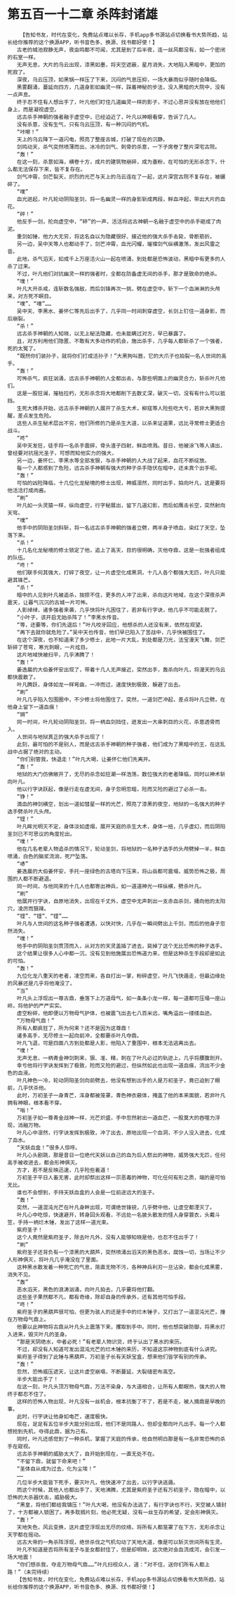 # 第五百一十二章 杀阵封诸雄
        【告知书友，时代在变化，免费站点难以长存，手机app多书源站点切换看书大势所趋，站长给你推荐的这个换源APP，听书音色多、换源、找书都好使！】
       古老的城池寂静无声，夜虫鸣都不可闻，尤其是到了后半夜，连一丝风都没有，如一个密闭的石室一样。
       无声无息，大片的乌云出现，漆黑如墨，将天空遮蔽，星月消失，大地陷入黑暗中，更加的死寂了。
       深夜，乌云压顶，如黑锅一样压了下来，沉闷的气息压抑，一场大暴雨似乎随时会降临。
       黑雾翻涌，蔓延向四方，几道身影如幽灵一样，踩着神秘的步法，没入黑暗的大院中，没有一点声息。
       终于忍不住有人想出手了，叶凡他们盯住几道幽灵一样的影子，不过心思并没有放在他他们身上，而是凝视虚空。
       远古杀手神朝的强者融于虚空中，已经迫近了，叶凡以神眼看穿，告诉了几人。
       没有杀意，没有生气，只有乌云压顶，有一种沉闷的气机。
       “咔嚓！”
       天上的乌云降下一道闪电，照亮了整座古城，打破了现在的沉静。
       剑鸣动天，杀气突然喷薄而出，冰冷的剑气、刺骨的杀意，一下子席卷了整片深宅古院。
       “轰！”
       在这一刻，杀意如海，横卷十方，成片的建筑物崩碎，成为齑粉，在可怕的无形杀念下，什么都无法保存下来，皆不复存在。
       剑气冲霄，剑芒裂天，炽烈的光芒与天上的乌云连在了一起，这片深宫古院不复存在，被碾碎了。
       “噗”
       血光迸起，叶凡轮动阴阳圣剑，将一名幽灵一样的身影斩成两段，鲜血冲起，带出大片的血花。
       “砰！”
       他反手一剑，抡向虚空中，“砰”的一声，活活将远古神朝一名融于虚空中的杀手砸成了肉泥。
       重剑如锤，他力大无穷，将这名自以为隐藏很好、接近他的强大杀手击毙，骨断筋折。
       另一边，吴中天等人也都动手了，剑芒冲霄，血光闪耀，璀璨剑气纵横激荡，发出风雷之音。
       此地，杀气滔天，如成千上万座活火山一起在喷涌，到处都是恐怖波动，黑暗中有更多的人杀了过来。
       不过，叶凡他们对抗幽灵一样的强者时，全都在防备虚无间的杀手，那才是致命的绝杀。
       “噗！”
       叶凡大开杀戒，连斩数名强敌，而后剑锋再次一挑，劈在虚空中，斩下一个血淋淋的头颅来，对方死不瞑目。
       “噗”、“噗”……
       吴中天、李黑水、姜怀仁等先后出手了，几乎同一时间刺穿虚空，长剑上钉住一道身影，而后崩裂。
       “杀！”
       远古杀手神朝的人知晓，以无上秘法隐藏，也未能瞒过对方，早已暴露了。
       且，对方利用他们隐匿、不敢有大多动作的机会，施出杀手，几乎每人都斩杀了一个强者，死的太冤了。
       “既然你们装孙子，就将你们打成活孙子！”大黑狗叫嚣，它的大爪子也拍裂一名人世间的高手。
       “轰！”
       可怖杀气，疯狂汹涌，远古杀手神朝的人全都出击，与那些明面上的幽灵合力，斩杀叶凡他们。
       这是一股狂澜，摧枯拉朽，无形杀念将大地都削下去数丈深，破灭一切，没有有什么可以抵挡。
       生死大搏杀开始，远古杀手神朝的人展开了杀生大术，柳寇等人险些吃大亏，若非大黑狗提醒，差点发生危险。
       这些人杀生秘术层出不穷，他们所修的乃是杀生大道，以杀来证道果，远比寻常修士更适合战斗。
       “咚”
       吴中天发狂，徒手将一名杀手震碎，骨头渣子四射，鲜血喷溅。昔日，他被涂飞等人请出，曾经要对抗摇光圣子，可想而知他实力的强大，
       另一边，姜怀仁、李黑水等全部发狠，与杀手神朝的人大战了起来，血花不断绽放。
       每一个人都感到了危险，远古杀手神朝有强大的种子杀手隐伏在暗中，还未真个出手呢。
       “轰！”
       可怕的凶险降临，十几位化龙秘境的修士出现，神威凛然，同时出手，拍向叶凡，这是要将他活活打成肉酱。
       “刷”
       叶凡如一头灵猿一样，纵向虚空，行字秘展出，留下几道幻影，而后如鹰击长空，突然射向天穹。
       “噗”
       他手中的阴阳圣剑斜斩，将一名远古杀手神朝的强者立劈，两半身子喷血，染红了天空，坠落下来。
       “杀！”
       十几名化龙秘境的修士锁定了他，追上了高天，目的很明确，灭他夺鼎，这是一批强者组成的队伍。
       “咚！”
       他们联手何其强大，打碎了夜空，让一片虚空化成黑洞，十几人各个都强大无匹，叶凡只能避其锋芒。
       “杀！”
       暗中的人见到叶凡被追杀，按捺不住，更多的人冲了出来，杀向这片地域，在这个深夜杀声震天，让暮气沉沉的古城一片可怖。
       人影绰绰，诸多强者来袭，几乎快将叶凡困住了，若非有行字诀，他几乎不可能走脱了。
       “小叶子，该开启无始杀阵了！”李黑水传音。
       “等，还要等，你们先退后！”叶凡咬牙回应，他想杀的人还没有来，依然在观望。
       “再下去就你就危险了。”吴中天也传音，他们早已陷入了苦战中，几乎快被围住了。
       在这个深夜，也不知道来了多少修士，此地一片大乱，到处都是刀光，法宝漫天飞舞，剑芒斩碎了苍穹，寒光刺眼，一片炫目。
       这片地域快被扫平，几乎沸腾了！
       “轰！”
       姜逸晨的大伯姜怀安出现了，带着十几人无声接近，突然出手，轰杀向叶凡，将漫天的乌云都快震散了。
       叶凡腾跃，身体如龙一样弯曲，一冲而过，速度快到极致，躲避了出去。
       “刷”
       叶凡几乎陷入包围圈中，不少修士将他围住了。突然，一道剑芒冲起，差点将叶凡立劈，在他身上留下一道血痕！
       “锵”
       同一时间，叶凡轮动阴阳圣剑，将一柄血剑挡住，迸发出一大串刺目的火花，杀意透骨而入。
       人世间与地狱真正的强大杀手出现了！
       此刻，最可怕的不是别人，而是远古杀手神朝的种子强者，他们成为了黑暗中的王，在这乱战中占据了绝对的主动。
       “你们别管我，快退走！”叶凡大喝，让姜怀仁他们先离开。
       “轰！”
       地狱的大门仿佛敞开了，无尽的杀念如狂潮一样浩荡，数位强大的老者降临，同时以神术斩向叶凡。
       他以行字诀跃起，像是行走在虚无间，身子忽明忽暗，险而又险的避过了必杀一击。
       “铮！”
       滴血的神剑横空，划出一道如彗星一样的光芒，照亮了漆黑的夜空，地狱的一名强大的种子选手劈杀叶凡头颅。
       “铿！”
       叶凡眸光明灭不定，身体淡如虚烟，展开天庭的杀生大术，身体一扭，几乎虚幻，而后阴阳圣剑已不可思议的角度抡出。
       “噗！”
       他在几名老辈人物追杀的情况下，轮动圣剑，将地狱的一名种子选手的头颅劈掉一半，鲜血喷涌，白色的脑浆流淌，死尸坠落。
       “哧”
       姜逸晨的大伯姜怀安，手托一座绿色的古塔向下压来，将山岳都可震塌，威势恐怖之极，周围的人都不断避退。
       同一时间，与他同来的十几人也都寄出神兵，如一道道神光一样纵横，劈杀叶凡。
       “刷”
       他展开行字诀，自原地消失，出现在千丈外，虚空中无声刺出一支赤血杀剑，捅向他的太阳穴，凌厉而狠辣。
       “铿”、“铿”、“铿”……
       叶凡与人世间的这名种子强者遭遇，以快对快，几乎在一瞬间劈出上千剑，而后的他身子忽然消失。
       “噗！”
       他手中的阴阳圣剑贯顶而入，从对方的天灵盖插了进去，毙掉了这个无比恐怖的种子选手。
       这个结果让很多人心中都一沉，没有见到他施展出恐怖道力来，但是这种杀生手段却是如此的可怕。
       “轰！”
       九位化龙八重天的老者，凌空而来，各自打出一掌，粉碎虚空，叶凡飞快遁走，但最边缘处的风暴还是几乎将他淹没了。
       “当”
       叶凡头上浮现出一尊古鼎，垂落下上万道母气，如一条条小龙一样，每一道都可压塌一座山岭，将他护的严严实实。
       虚空粉碎，他即便以万物母气护体，也被震飞出去七八百米远，嘴角溢出一缕缕血迹。
       “万物母气鼎！”
       所有人都疯狂了，所为何来？还不是因为这尊鼎！
       诸多高手，无尽修士一起向前冲，全都要杀叶凡夺鼎。
       叶凡飞退，可是四面八方到处都是人影，他陷入了重围中，根本无法逃离出去。
       “噗！”
       无声无息，一柄青金神剑刺来，狠、准、精，刺在了叶凡必过的轨迹上，几乎将腰腹剖开。
       幸亏他将行字诀发挥到了极致，险而又险的避过，但纵然如此也出现一道血痕，流出不少金色的血液。
       叶凡神色一冷，轮动阴阳圣剑向前劈去，他没有想到出手的人是万初圣子，竟已迫到了眼前，几乎伏杀他。
       此时，万初圣子一身青芒，浑身都被笼罩，青色神衣蔽体，掩盖了他的本来面貌，若非叶凡拥有神眼，根本看不穿。
       “嗡！”
       万初圣子如一尊青金战神一样，光芒炽盛，手中忽然射出一道血芒，一股莫大的吞噬力浮现，消融万物。
       叶凡心中凛然，行字诀发挥到极致，冲了出去，原地出现一个血洞，不少人没入进去，化成了血水。
       “天妖血盒！”很多人惊呼。
       叶凡心头剧跳，那是昔日一位绝代天妖以自己的血为后人祭出的神物，威势强大无匹，任何高手被收进去，都会形神俱灭。
       方才，若不是反映迅速，几乎险些着道！
       万初圣子平日人畜无害，此时却祭出这样一宗恶毒的神物，可化任何有形之质，端的是可怕无比。
       谁也不会想到，手持天妖血盒的人会是一位前途远大的圣子。
       “轰！”
       突然，一道混沌光芒在叶凡身畔出现，可谓绝世锋锐，几乎劈中他，让虚空都湮灭了。
       叶凡心中吃惊，快速避开，转身回头观看，不远处一名披头散发的怪人身穿蓑衣，头戴斗笠，手持一柄烂木锤，发出了这样一道光束。
       紫府圣子！
       这个人竟然是紫府圣子，除去叶凡外，没有人能够知晓是他，也忍不住出手了！
       “刷”
       紫府圣子还背负有一个漆黑的大葫芦，突然喷涌出滔天的黑色恶水，腐蚀一切，当场让不少人形神俱灭，将叶凡几乎淹没在了里面。
       这种黑水散发着一种死亡的气息，简直无物不污，各种神兵利刃一旦沾染，都会化成黑雾，消失不见。
       “轰”
       恶水滔天，黑色的浪涛汹涌，向叶凡拍去，几乎要将他打翻。
       这些圣子果然都不凡，都有奇缘，除却自身的传承外，还有其他可怕手段。
       “咚！”
       紫府圣子的黑葫芦很可怕，但更为骇人的还是手中的烂木锤子，又打出了一道混沌光芒，撞在万物母气鼎上。
       他要以此神物将古鼎从叶凡头上震落下来，攫取到手中。同时，他也想突破防御，将黑水打入进来，毁灭叶凡的圣身。
       “那是天阴绝水，中者必死！”有老辈人物识货，终于认出了黑水的来历。
       不过，却没有人知道可发出混沌光芒的烂木锤的来历，不知道这宗神物到底有什么讲究。
       紫府圣子得到了此锤与黑葫芦，万初圣子长有天妖宝盒，想来他们皆学有别的传承。
       “轰！”
       忽然，恐怖威压遮天，让这片虚空崩塌，不断蔓延，大裂缝密布高空。
       半步大能出手了！
       在这一刻，叶凡头顶万物母气鼎，万法不染身，与大道相合，让所有人都眼热，强大的人物终于都忍不住了。
       这样的恐怖人物出现，叶凡没有一丝机会，根本抗衡了不了，若是不走，被人摘鼎是早晚的事。
       此时，行字诀让他身如电芒，速度极快。
       现在，足足有五位半步大能分别出现，他们不是同路人，但却全都向叶凡出手。每一个人都想抢到先机，夺得此鼎，据为己有。
       同时，叶凡还感觉到了一种杀机，掌握了天庭的传承，他自然明白那是有一名非常恐怖的杀手在窥视。
       远古杀手神朝的威胁太大了，自开始到现在，一直无处不在。
       “不留下鼎，就留下命来吧！”
       “圣体自从成为过去，化为尘埃！”
       ……
       几位半步大能皆下死手，要灭叶凡，他快速冲了出去，以行字诀逃遁。
       而这个时候，其他人也都出手了，天地沸腾，尤其是紫府圣子还有万初圣子，隐在暗中，以恐怖的大杀器伏击，威胁极大。
       “黑皇，将他们都给我镇压！”叶凡大喝，他没有办法逃了，有行字诀也不行，天空被人镇封了，十方都被人锁困了。再多耽搁片刻，他必死无疑，没有一丝生存的希望，定会形神俱灭。
       “轰！”
       天地失色，风云变换，这片虚空浮现出无尽的纹络，将所有人都笼罩了在下方，无形杀念让天宇都在摇动。
       远古大帝的一角杀阵浮现，绝世杀伐之气机勾动了天地大道，像是可以斩灭世间所有生灵。
       叶凡不知道是否将所有圣子与圣女都封住了，但是却明晓，这次绝对会血流成河，会引发一场大地震！
       “你们想杀我，夺走万物母气鼎……”叶凡扫视众人，道：“对不住，送你们所有人都上路！”（未完待续）
       【告知书友，时代在变化，免费站点难以长存，手机app多书源站点切换看书大势所趋，站长给你推荐的这个换源APP，听书音色多、换源、找书都好使！】
